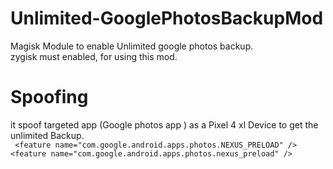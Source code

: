 # Unlimited-GooglePhotosBackupMod
Magisk Module to enable Unlimited google photos backup. <br>
zygisk must enabled, for using this mod.

# Spoofing

it spoof targeted app (Google photos app ) as a Pixel 4 xl Device to get the unlimited Backup.
<br>
`` <feature name="com.google.android.apps.photos.NEXUS_PRELOAD" />``
<br>
`` <feature name="com.google.android.apps.photos.nexus_preload" /> ``

